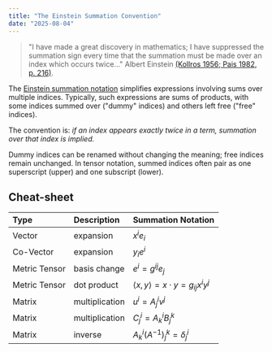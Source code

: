```yaml
---
title: "The Einstein Summation Convention"
date: "2025-08-04"
---
```


<blockquote>

"I have made a great discovery in mathematics; I have suppressed the summation sign every time that the summation must be made over an index which occurs twice..." Albert Einstein [(Kollros 1956; Pais 1982, p. 216)](https://mathworld.wolfram.com/EinsteinSummation.html).
</blockquote>

<!-- more -->

The [Einstein summation notation](https://en.wikipedia.org/wiki/Einstein_notation) simplifies expressions involving sums over multiple indices. Typically, such expressions are sums of products, with some indices summed over ("dummy" indices) and others left free ("free" indices).

The convention is: _if an index appears exactly twice in a term, summation over that index is implied._

Dummy indices can be renamed without changing the meaning; free indices remain unchanged. In tensor notation, summed indices often pair as one superscript (upper) and one subscript (lower).

## Cheat-sheet

| Type           | Description      | Summation Notation                          |
|:-------------- |:--------------- |:--------------------------------------------|
| Vector         | expansion        | $x^i e_i$                                   |
| Co-Vector      | expansion        | $y_i e^i$                                   |
| Metric Tensor  | basis change     | $e^i = g^{ij}e_j$                           |
| Metric Tensor  | dot product      | $\langle x, y \rangle = x \cdot y = g_{ij} x^i y^j$ |
| Matrix         | multiplication   | $u^i = A^i_j v^j$                           |
| Matrix         | multiplication   | $C^i_j = A^i_k B^k_j$                       |
| Matrix         | inverse          | $A^i_k (A^{-1})^k_j = \delta^i_j$           |


